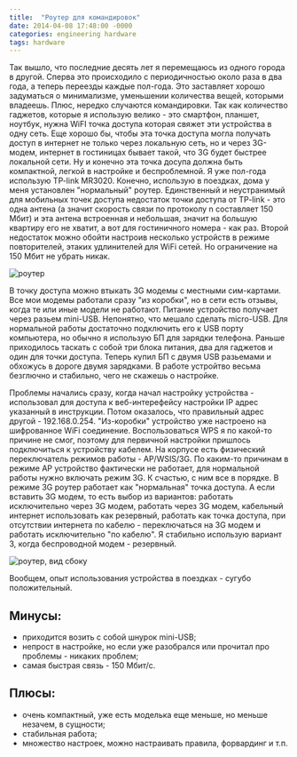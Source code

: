 ```yaml
---
title:  "Роутер для командировок"
date: 2014-04-08 17:48:00 -0000
categories: engineering hardware
tags: hardware
---
```


Так вышло, что последние десять лет я перемещаюсь из одного города в другой. Сперва это происходило с периодичностью около раза в два года, а теперь переезды каждые  пол-года. Это заставляет хорошо задуматься о минимализме, уменьшении количества вещей, которыми владеешь. Плюс, нередко случаются командировки. Так как количество гаджетов, которые я использую велико - это смартфон, планшет, ноутбук, нужна WiFI точка доступа которая свяжет эти устройства в одну сеть. Еще хорошо бы, чтобы эта точка доступа могла получать доступ в интернет не только через локальную сеть, но и через 3G-модем, интернет в гостиницах бывает такой, что 3G будет быстрее локальной сети. Ну и конечно эта точка досупа должна быть компактной, легкой в настройке и беспроблемной. Я уже пол-года использую TP-link MR3020. Конечно, использую в поездках, дома у меня установлен "нормальный" роутер. Единственный и неустранимый для мобильных точек доступа недостаток точки доступа от TP-link - это одна антена (а значит скорость связи по протоколу n составляет 150 Мбит) и эта антена встроенная и небольшая, значит на большую квартиру его не хватит, а вот для гостиничного номера - как раз. Второй недостаток можно обойти настроив несколько устройств в режиме повторителей, этаких удлинителей для WiFi сетей. Но ограничение на 150 Мбит не убрать никак.

![роутер](http://2nature.me/files/Router.jpg)

В точку доступа можно втыкать 3G модемы с местными сим-картами. Все мои модемы работали сразу "из коробки", но в сети есть отзывы, когда те или иные модели не работают. Питание устройство получает через разьем mini-USB. Непонятно, что мешало сделать micro-USB. Для нормальной работы достаточно подключить его к USB порту компьютера, но обычно я использую БП для зарядки телефона. Раньше приходилось таскать с собой три блока питания, два для гаджетов и один для точки доступа. Теперь купил БП с двумя USB разьемами и обхожусь в дороге двумя зарядками. В работе устройтво весьма безглючно и стабильно, чего не скажешь о настройке.

Проблемы начались сразу, когда начал настройку устройства - использовал для доступа к веб-интерефейсу настройки IP адрес указанный в инструкции. Потом оказалось, что правильный адрес другой - 192.168.0.254. "Из-коробки" устройство уже настроено на шифрованное WiFi соединение. Воспользоваться WPS я по какой-то причине не смог, поэтому для первичной настройки пришлось подключиться к устройству кабелем. На корпусе есть физический переключатель режимов работы - AP/WSIS/3G. По каким-то причинам в режиме AP устройство фактически не работает, для нормальной работы нужно включать режим 3G. К счастью, с ним все в порядке. В режиме 3G роутер работает как "нормальная" точка доступа. А если вставить 3G модем, то есть выбор из вариантов: работать исключительно через 3G модем, работать через 3G модем, кабельный интернет использовать как резервный, работать как точка доступа, при отсутствии интернета по кабелю - переключаться на 3G модем и работать исключительно "по кабелю". Я стабильно использую вариант 3, когда беспроводной модем - резервный. 

![роутер, вид сбоку](http://2nature.me/files/Router_sideview.jpg)

Вообщем, опыт использования устройства в поездках - сугубо положительный.

## Минусы:

- приходится возить с собой шнурок mini-USB;
- непрост в настройке, но если уже разобрался или прочитал про проблемы - никаких проблем;
- самая быстрая связь - 150 Мбит/c.

## Плюсы:

- очень компактный, уже есть моделька еще меньше, но меньше незачем, в сущности;
- стабильная работа;
- множество настроек, можно настраивать правила, форвардинг и т.п.